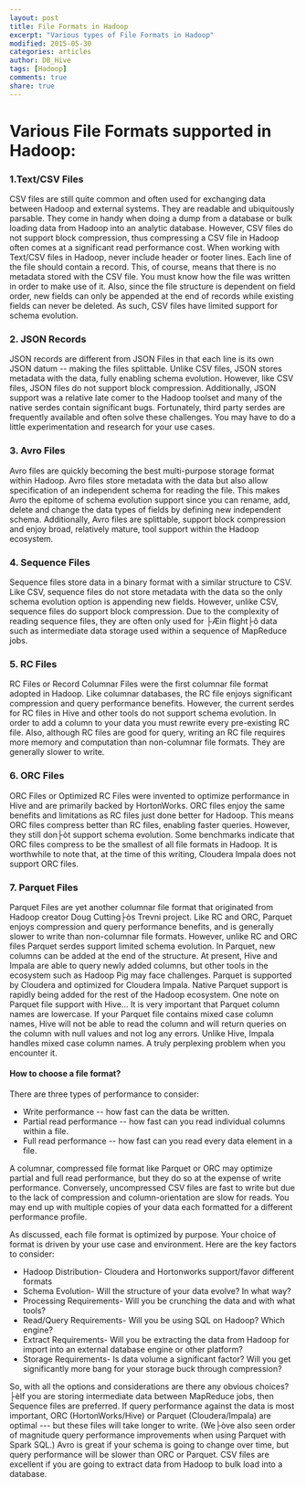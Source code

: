 ```yaml
---
layout: post
title: File Formats in Hadoop
excerpt: "Various types of File Formats in Hadoop"
modified: 2015-05-30
categories: articles
author: DB_Hive
tags: [Hadoop]
comments: true
share: true
---
```


# Various File Formats supported in Hadoop:

### 1.Text/CSV Files
CSV files are still quite common and often used for exchanging data between Hadoop and external systems. They are readable and ubiquitously parsable. They come in handy when doing a dump from a database or bulk loading data from Hadoop into an analytic database. However, CSV files do not support block compression, thus compressing a CSV file in Hadoop often comes at a significant read performance cost.
When working with Text/CSV files in Hadoop, never include header or footer lines. Each line of the file should contain a record. This, of course, means that there is no metadata stored with the CSV file. You must know how the file was written in order to make use of it. Also, since the file structure is dependent on field order, new fields can only be appended at the end of records while existing fields can never be deleted. As such, CSV files have limited support for schema evolution.
### 2. JSON Records

JSON records are different from JSON Files in that each line is its own JSON datum -- making the files splittable. Unlike CSV files, JSON stores metadata with the data, fully enabling schema evolution. However, like CSV files, JSON files do not support block compression. Additionally, JSON support was a relative late comer to the Hadoop toolset and many of the native serdes contain significant bugs. Fortunately, third party serdes are frequently available and often solve these challenges. You may have to do a little experimentation and research for your use cases.
### 3. Avro Files

Avro files are quickly becoming the best multi-purpose storage format within Hadoop. Avro files store metadata with the data but also allow specification of an independent schema for reading the file. This makes Avro the epitome of schema evolution support since you can rename, add, delete and change the data types of fields by defining new independent schema. Additionally, Avro files are splittable, support block compression and enjoy broad, relatively mature, tool support within the Hadoop ecosystem.

### 4. Sequence Files
Sequence files store data in a binary format with a similar structure to CSV. Like CSV, sequence files do not store metadata with the data so the only schema evolution option is appending new fields. However, unlike CSV, sequence files do support block compression. Due to the complexity of reading sequence files, they are often only used for ├Æin flight├ô data such as intermediate data storage used within a sequence of MapReduce jobs.
### 5. RC Files
RC Files or Record Columnar Files were the first columnar file format adopted in Hadoop. Like columnar databases, the RC file enjoys significant compression and query performance benefits. However, the current serdes for RC files in Hive and other tools do not support schema evolution. In order to add a column to your data you must rewrite every pre-existing RC file. Also, although RC files are good for query, writing an RC file requires more memory and computation than non-columnar file formats. They are generally slower to write.
### 6. ORC Files
ORC Files or Optimized RC Files were invented to optimize performance in Hive and are primarily backed by HortonWorks. ORC files enjoy the same benefits and limitations as RC files just done better for Hadoop. This means ORC files compress better than RC files, enabling faster queries. However, they still don├òt support schema evolution. Some benchmarks indicate that ORC files compress to be the smallest of all file formats in Hadoop. It is worthwhile to note that, at the time of this writing, Cloudera Impala does not support ORC files.
### 7. Parquet Files

Parquet Files are yet another columnar file format that originated from Hadoop creator Doug Cutting├òs Trevni project. Like RC and ORC, Parquet enjoys compression and query performance benefits, and is generally slower to write than non-columnar file formats. However, unlike RC and ORC files Parquet serdes support limited schema evolution. In Parquet, new columns can be added at the end of the structure. At present, Hive and Impala are able to query newly added columns, but other tools in the ecosystem such as Hadoop Pig may face challenges. Parquet is supported by Cloudera and optimized for Cloudera Impala. Native Parquet support is rapidly being added for the rest of the Hadoop ecosystem.
One note on Parquet file support with Hive... It is very important that Parquet column names are lowercase. If your Parquet file contains mixed case column names, Hive will not be able to read the column and will return queries on the column with null values and not log any errors. Unlike Hive, Impala handles mixed case column names. A truly perplexing problem when you encounter it.


#### How to choose a file format?
There are three types of performance to consider: 
* Write performance -- how fast can the data be written.
* Partial read performance -- how fast can you read individual columns within a file.
* Full read performance -- how fast can you read every data element in a file.


A columnar, compressed file format like Parquet or ORC may optimize partial and full read performance, but they do so at the expense of write performance. Conversely, uncompressed CSV files are fast to write but due to the lack of compression and column-orientation are slow for reads. You may end up with multiple copies of your data each formatted for a different performance profile. 

As discussed, each file format is optimized by purpose. Your choice of format is driven by your use case and environment. Here are the key factors to consider:
* Hadoop Distribution- Cloudera and Hortonworks support/favor different formats
* Schema Evolution- Will the structure of your data evolve? In what way?
* Processing Requirements- Will you be crunching the data and with what tools?
* Read/Query Requirements- Will you be using SQL on Hadoop? Which engine?
* Extract Requirements- Will you be extracting the data from Hadoop for import into an external database engine or other platform?
* Storage Requirements- Is data volume a significant factor? Will you get significantly more bang for your storage buck through compression?


So, with all the options and considerations are there any obvious choices? ├èIf you are storing intermediate data between MapReduce jobs, then Sequence files are preferred. If query performance against the data is most important, ORC (HortonWorks/Hive) or Parquet (Cloudera/Impala) are optimal --- but these files will take longer to write. (We├òve also seen order of magnitude query performance improvements when using Parquet with Spark SQL.) Avro is great if your schema is going to change over time, but query performance will be slower than ORC or Parquet. CSV files are excellent if you are going to extract data from Hadoop to bulk load into a database.

